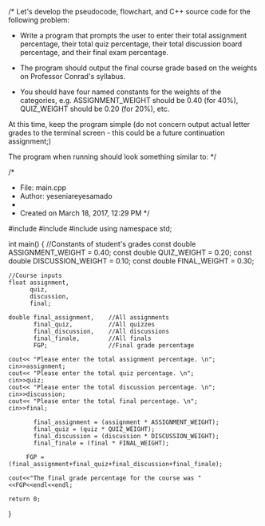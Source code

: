 /*
 Let's develop the pseudocode, flowchart, and C++ source code 
 for the following problem:
 
 * Write a program that prompts the user to enter their total assignment 
 percentage, their total quiz percentage, their total discussion board 
 percentage, and their final exam percentage. 
 
 * The program should output the final course grade based on the weights 
 on Professor Conrad's syllabus. 
 
 * You should have four named constants for the weights of the categories, e.g. 
 ASSIGNMENT_WEIGHT should be 0.40 (for 40%), QUIZ_WEIGHT should be 0.20 (for 20%), etc.

At this time, keep the program simple (do not concern output actual letter 
grades to the terminal screen - this could be a future continuation assignment;) 

The program when running should look something similar to:
 */

/* 
 * File:   main.cpp
 * Author: yeseniareyesamado
 *
 * Created on March 18, 2017, 12:29 PM
 */

#include <iostream>
#include<iomanip>
#include<cmath>
using namespace std;

int main()
{
//Constants of student's grades
    const double ASSIGNMENT_WEIGHT = 0.40;
    const double QUIZ_WEIGHT = 0.20;
    const double DISCUSSION_WEIGHT = 0.10; 
    const double FINAL_WEIGHT = 0.30;
    
    //Course inputs
    float assignment,
          quiz,
          discussion,
          final;  
        
    double final_assignment,    //All assignments
           final_quiz,          //All quizzes
           final_discussion,    //All discussions
           final_finale,        //All finals
           FGP;                 //Final grade percentage
    
    cout<< "Please enter the total assignment percentage. \n";
    cin>>assignment;
    cout<< "Please enter the total quiz percentage. \n";
    cin>>quiz;
    cout<< "Please enter the total discussion percentage. \n";
    cin>>discussion;
    cout<< "Please enter the total final percentage. \n";
    cin>>final;
    
           final_assignment = (assignment * ASSIGNMENT_WEIGHT);
           final_quiz = (quiz * QUIZ_WEIGHT);
           final_discussion = (discussion * DISCUSSION_WEIGHT);
           final_finale = (final * FINAL_WEIGHT);
    
         FGP = (final_assignment+final_quiz+final_discussion+final_finale);
         
    cout<<"The final grade percentage for the course was "<<FGP<<endl<<endl;
    
    return 0;
}

